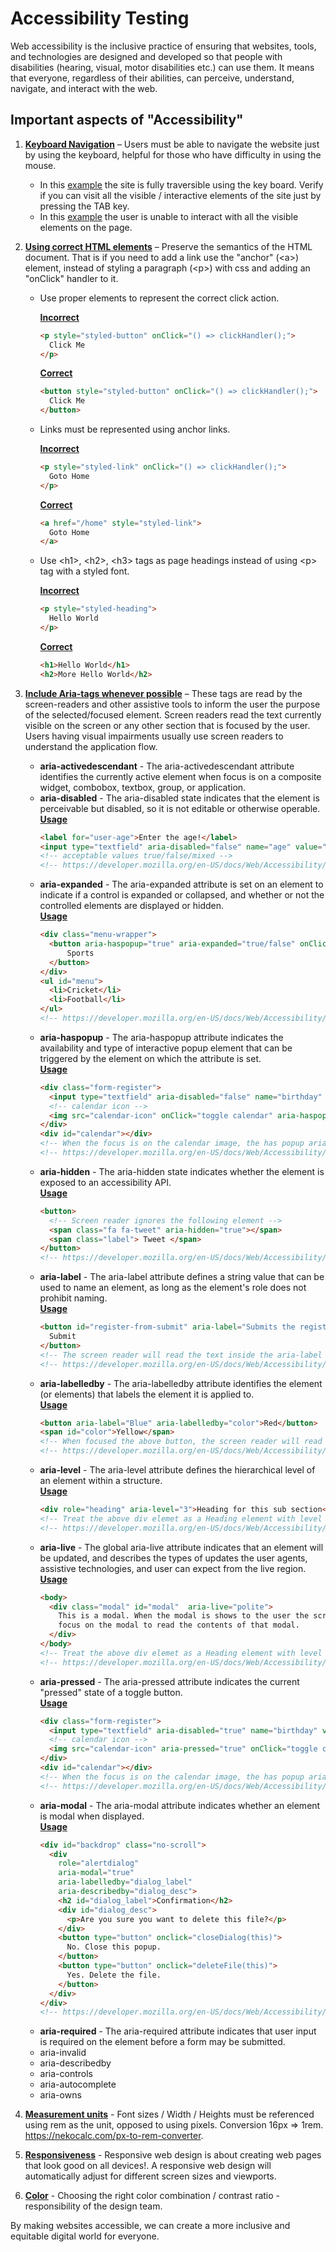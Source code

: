 # Accessibility Testing

Web accessibility is the inclusive practice of ensuring that websites, tools, and technologies are designed and developed so that people with disabilities (hearing, visual, motor disabilities etc.) can use them. It means that everyone, regardless of their abilities, can perceive, understand, navigate, and interact with the web.

## Important aspects of "Accessibility"

1. <ins>**Keyboard Navigation**</ins> – Users must be able to navigate the website just by using the keyboard, helpful for those who have difficulty in using the mouse.
    - In this [example](https://vishwac09.github.io/web-a11y-guidelines/keyboard-accessibility/correct/index.html) the site is fully traversible using the key board. Verify if you can visit all the visible / interactive elements of the site just by pressing the TAB key.
    - In this [example](https://vishwac09.github.io/web-a11y-guidelines/keyboard-accessibility/incorrect/index.html) the user is unable to interact with all the visible elements on the page.

2. <ins>**Using correct HTML elements**</ins> – Preserve the semantics of the HTML document. That is if you need to add a link use the "anchor" (&lt;a&gt;) element, instead of styling a paragraph (&lt;p&gt;) with css and adding an "onClick" handler to it.

    - Use proper elements to represent the correct click action.

      <ins>**Incorrect**</ins>
      ```html
      <p style="styled-button" onClick="() => clickHandler();">
        Click Me
      </p>
      ```
      <ins>**Correct**</ins>
      ```html
      <button style="styled-button" onClick="() => clickHandler();">
        Click Me
      </button>
      ```

    - Links must be represented using anchor links.
    
      <ins>**Incorrect**</ins>
      ```html
      <p style="styled-link" onClick="() => clickHandler();">
        Goto Home
      </p>
      ```
      <ins>**Correct**</ins>
      ```html
      <a href="/home" style="styled-link">
        Goto Home
      </a>
      ```

    - Use &lt;h1&gt;, &lt;h2&gt;, &lt;h3&gt; tags as page headings instead of using &lt;p&gt; tag with a styled font.

      <ins>**Incorrect**</ins>
      ```html
      <p style="styled-heading">
        Hello World
      </p>
      ```
      <ins>**Correct**</ins>
      ```html
      <h1>Hello World</h1>
      <h2>More Hello World</h2>
      ```

3. <ins>**Include Aria-tags whenever possible**</ins> – These tags are read by the screen-readers and other assistive tools to inform the user the purpose of the selected/focused element. Screen readers read the text currently visible on the screen or any other section that is focused by the user. Users having visual impairments usually use screen readers to understand the application flow.
    - **aria-activedescendant** - The aria-activedescendant attribute identifies the currently active element when focus is on a composite widget, combobox, textbox, group, or application.
    - **aria-disabled** - The aria-disabled state indicates that the element is perceivable but   disabled, so it is not editable or otherwise operable.<br>
      <ins>**Usage**</ins>
      ```html
      <label for="user-age">Enter the age!</label>
      <input type="textfield" aria-disabled="false" name="age" value="" id="user-age" />
      <!-- acceptable values true/false/mixed -->
      <!-- https://developer.mozilla.org/en-US/docs/Web/Accessibility/ARIA/Attributes/aria-disabled -->
      ```
    - **aria-expanded** - The aria-expanded attribute is set on an element to indicate if a control is expanded or collapsed, and whether or not the controlled elements are displayed or hidden.<br>
      <ins>**Usage**</ins>
      ```html
      <div class="menu-wrapper">
        <button aria-haspopup="true" aria-expanded="true/false" onClick="open the below menu">
            Sports
        </button>
      </div>
      <ul id="menu">
        <li>Cricket</li>
        <li>Football</li>
      </ul>
      <!-- https://developer.mozilla.org/en-US/docs/Web/Accessibility/ARIA/Attributes/aria-expanded -->
      ```
    - **aria-haspopup** - The aria-haspopup attribute indicates the availability and type of interactive popup element that can be triggered by the element on which the attribute is set.<br>
      <ins>**Usage**</ins>
      ```html
      <div class="form-register">
        <input type="textfield" aria-disabled="false" name="birthday" value="" id="birthday" />
        <!-- calendar icon -->
        <img src="calendar-icon" onClick="toggle calendar" aria-haspopup="true"/> 
      </div>
      <div id="calendar"></div>
      <!-- When the focus is on the calendar image, the has popup aria tags will inform the user that clicking the lement opens a new popup window. -->
      <!-- https://developer.mozilla.org/en-US/docs/Web/Accessibility/ARIA/Attributes/aria-haspopup -->
      ```
    - **aria-hidden** - The aria-hidden state indicates whether the element is exposed to an  accessibility API.<br>
      <ins>**Usage**</ins>
      ```html
      <button>
        <!-- Screen reader ignores the following element -->
        <span class="fa fa-tweet" aria-hidden="true"></span>
        <span class="label"> Tweet </span>
      </button>
      <!-- https://developer.mozilla.org/en-US/docs/Web/Accessibility/ARIA/Attributes/aria-hidden -->
      ```
    - **aria-label** - The aria-label attribute defines a string value that can be used to name an element, as long as the element's role does not prohibit naming.<br>
      <ins>**Usage**</ins>
      ```html
      <button id="register-from-submit" aria-label="Submits the register form.">
        Submit
      </button>
      <!-- The screen reader will read the text inside the aria-label attribute, and ignore the button value shown on UI -->
      <!-- https://developer.mozilla.org/en-US/docs/Web/Accessibility/ARIA/Attributes/aria-label -->
      ```
    - **aria-labelledby** - The aria-labelledby attribute identifies the element (or elements) that labels the element it is applied to.<br>
      <ins>**Usage**</ins>
      ```html
      <button aria-label="Blue" aria-labelledby="color">Red</button>
      <span id="color">Yellow</span>
      <!-- When focused the above button, the screen reader will read the the button as Yellow -->
      <!-- https://developer.mozilla.org/en-US/docs/Web/Accessibility/ARIA/Attributes/aria-labelledby -->
      ```
    - **aria-level** - The aria-level attribute defines the hierarchical level of an element within a structure.<br>
      <ins>**Usage**</ins>
      ```html
      <div role="heading" aria-level="3">Heading for this sub section</div>
      <!-- Treat the above div elemet as a Heading element with level 3 -->
      <!-- https://developer.mozilla.org/en-US/docs/Web/Accessibility/ARIA/Attributes/aria-level -->
      ```
    - **aria-live** - The global aria-live attribute indicates that an element will be updated, and describes the types of updates the user agents, assistive technologies, and user can expect from the live region.
      <ins>**Usage**</ins>
      ```html
      <body>
        <div class="modal" id="modal"  aria-live="polite">
          This is a modal. When the modal is shows to the user the screen reder must
          focus on the modal to read the contents of that modal.
        </div>
      </body>
      <!-- Treat the above div elemet as a Heading element with level 3 -->
      <!-- https://developer.mozilla.org/en-US/docs/Web/Accessibility/ARIA/Attributes/aria-live -->
      ```
    - **aria-pressed** - The aria-pressed attribute indicates the current "pressed" state of a toggle button.<br>
      <ins>**Usage**</ins>
      ```html
      <div class="form-register">
        <input type="textfield" aria-disabled="true" name="birthday" value="" id="birthday" />
        <!-- calendar icon -->
        <img src="calendar-icon" aria-pressed="true" onClick="toggle calendar" aria-haspopup="true"/> 
      </div>
      <div id="calendar"></div>
      <!-- When the focus is on the calendar image, the has popup aria tags will inform the user that clicking the lement opens a new popup window. -->
      <!-- https://developer.mozilla.org/en-US/docs/Web/Accessibility/ARIA/Attributes/aria-pressed -->
      ```
    - **aria-modal** - The aria-modal attribute indicates whether an element is modal when displayed. <br>
    <ins>**Usage**</ins>
      ```html
      <div id="backdrop" class="no-scroll">
        <div
          role="alertdialog"
          aria-modal="true"
          aria-labelledby="dialog_label"
          aria-describedby="dialog_desc">
          <h2 id="dialog_label">Confirmation</h2>
          <div id="dialog_desc">
            <p>Are you sure you want to delete this file?</p>
          </div>
          <button type="button" onclick="closeDialog(this)">
            No. Close this popup.
          </button>
          <button type="button" onclick="deleteFile(this)">
            Yes. Delete the file.
          </button>
        </div>
      </div>
      <!-- https://developer.mozilla.org/en-US/docs/Web/Accessibility/ARIA/Attributes/aria-modal -->
      ```
    - **aria-required** - The aria-required attribute indicates that user input is required on the element before a form may be submitted.
    - aria-invalid
    - aria-describedby
    - aria-controls
    - aria-autocomplete
    - aria-owns

4. <ins>**Measurement units**</ins> - Font sizes / Width / Heights must be referenced using rem as the unit, opposed to using pixels. Conversion 16px => 1rem. https://nekocalc.com/px-to-rem-converter.

5. <ins>**Responsiveness**</ins> - Responsive web design is about creating web pages that look good on all devices!. A responsive web design will automatically adjust for different screen sizes and viewports.

6. <ins>**Color**</ins> - Choosing the right color combination / contrast ratio - responsibility of the design team. 

By making websites accessible, we can create a more inclusive and equitable digital world for everyone. 
